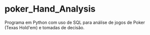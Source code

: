 # poker_Hand_Analysis
Programa em Python com uso de SQL para análise de jogos de Poker (Texas Hold'em) e tomadas de decisão.
